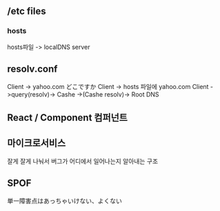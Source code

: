 ## /etc files

### hosts

hosts파일 -> localDNS
server

## resolv.conf

Client -> yahoo.com どこですか
Client -> hosts 파일에 yahoo.com
Client ->query(resolv)-> Cashe ->(Cashe resolv)-> Root DNS

## React / Component 컴퍼넌트

## 마이크로서비스
잘게 잘게 나눠서 버그가 어디에서 일어나는지 알아내는 구조

## SPOF
単一障害点はあっちゃいけない、よくない


